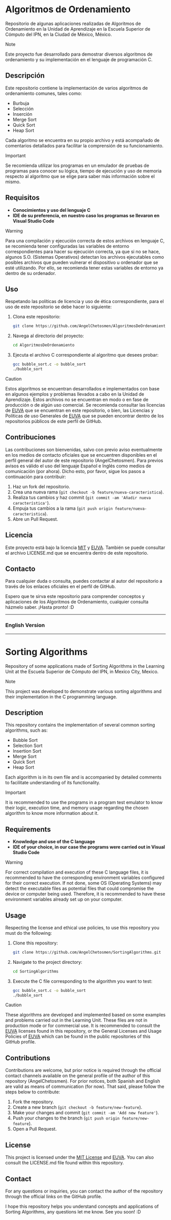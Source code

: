 # Algoritmos de Ordenamiento

Repositorio de algunas aplicaciones realizadas de Algoritmos de Ordenamiento en la Unidad de Aprendizaje en la Escuela Superior de Cómputo del IPN, en la Ciudad de México, México. 

> [!NOTE]
Este proyecto fue desarrollado para demostrar diversos algoritmos de ordenamiento y su implementación en el lenguaje de programación C.

## Descripción

Este repositorio contiene la implementación de varios algoritmos de ordenamiento comunes, tales como:

- Burbuja
- Selección
- Inserción
- Merge Sort
- Quick Sort
- Heap Sort

Cada algoritmo se encuentra en su propio archivo y está acompañado de comentarios detallados para facilitar la comprensión de su funcionamiento.

> [!IMPORTANT]
Se recomienda utilizar los programas en un emulador de pruebas de programas para conocer su lógica, tiempo de ejecución y uso de memoria respecto al algoritmo que se elige para saber más información sobre el mismo.

## Requisitos

- **Conocimientos y uso del lenguaje C**
- **IDE de su preferencia, en nuestro caso los programas se llevaron en Visual Studio Code**

> [!WARNING]
Para una compilación y ejecución correcta de estos archivos en lenguaje C, se recomienda tener configuradas las variables de entorno correspondientes para hacer su ejecución correcta, ya que si no se hace, algunos S.O. (Sistemas Operativos) detectan los archivos ejecutables como posibles archivos que pueden vulnerar el dispositivo u ordenador que se esté utilizando. Por ello, se recomienda tener estas variables de entorno ya dentro de su ordenador.

## Uso

Respetando las políticas de licencia y uso de ética correspondiente, para el uso de este repositorio se debe hacer lo siguiente:

1. Clona este repositorio:

    ```bash
    git clone https://github.com/AngelChetosmen/AlgoritmosDeOrdenamiento.git
    ```

2. Navega al directorio del proyecto:

    ```bash
    cd AlgoritmosDeOrdenamiento
    ```

3. Ejecuta el archivo C correspondiente al algoritmo que desees probar:

    ```bash
    gcc bubble_sort.c -o bubble_sort
    ./bubble_sort
    ```

> [!CAUTION]
Estos algoritmos se encuentran desarrollados e implementados con base en algunos ejemplos y problemas llevados a cabo en la Unidad de Aprendizaje. Estos archivos no se encuentran en modo o en fase de producción o de algún uso comercial. Se recomienda consultar las licencias de [EUVA](LICENSE) que se encuentran en este repositorio, o bien, las Licencias y Políticas de uso Generales de [EUVA](LICENSE) que se pueden encontrar dentro de los repositorios públicos de este perfil de GitHub.

## Contribuciones

Las contribuciones son bienvenidas, salvo con previo aviso eventualmente en los medios de contacto oficiales que se encuentren disponibles en el perfil general del autor de este repositorio (AngelChetosmen). Para previos avisos es válido el uso del lenguaje Español e Inglés como medios de comunicación (por ahora). Dicho esto, por favor, sigue los pasos a continuación para contribuir:

1. Haz un fork del repositorio.
2. Crea una nueva rama (`git checkout -b feature/nueva-caracteristica`).
3. Realiza tus cambios y haz commit (`git commit -am 'Añadir nueva característica'`).
4. Empuja tus cambios a la rama (`git push origin feature/nueva-caracteristica`).
5. Abre un Pull Request.

## Licencia

Este proyecto está bajo la licencia [MIT](LICENSE) y [EUVA](LICENSE). También se puede consultar el archivo LICENSE.md que se encuentra dentro de este repositorio.

## Contacto

Para cualquier duda o consulta, puedes contactar al autor del repositorio a través de los enlaces oficiales en el perfil de GitHub.

Espero que te sirva este repositorio para comprender conceptos y aplicaciones de los Algoritmos de Ordenamiento, cualquier consulta házmelo saber. ¡Hasta pronto! :D

---
### English Version

---
# Sorting Algorithms

Repository of some applications made of Sorting Algorithms in the Learning Unit at the Escuela Superior de Cómputo del IPN, in Mexico City, Mexico.

> [!NOTE]
This project was developed to demonstrate various sorting algorithms and their implementation in the C programming language.

## Description

This repository contains the implementation of several common sorting algorithms, such as:

- Bubble Sort
- Selection Sort
- Insertion Sort
- Merge Sort
- Quick Sort
- Heap Sort

Each algorithm is in its own file and is accompanied by detailed comments to facilitate understanding of its functionality.

> [!IMPORTANT]
It is recommended to use the programs in a program test emulator to know their logic, execution time, and memory usage regarding the chosen algorithm to know more information about it.

## Requirements

- **Knowledge and use of the C language**
- **IDE of your choice, in our case the programs were carried out in Visual Studio Code**

> [!WARNING]
For correct compilation and execution of these C language files, it is recommended to have the corresponding environment variables configured for their correct execution. If not done, some OS (Operating Systems) may detect the executable files as potential files that could compromise the device or computer being used. Therefore, it is recommended to have these environment variables already set up on your computer.

## Usage

Respecting the license and ethical use policies, to use this repository you must do the following:

1. Clone this repository:

    ```bash
    git clone https://github.com/AngelChetosmen/SortingAlgorithms.git
    ```

2. Navigate to the project directory:

    ```bash
    cd SortingAlgorithms
    ```

3. Execute the C file corresponding to the algorithm you want to test:

    ```bash
    gcc bubble_sort.c -o bubble_sort
    ./bubble_sort
    ```

> [!CAUTION]
These algorithms are developed and implemented based on some examples and problems carried out in the Learning Unit. These files are not in production mode or for commercial use. It is recommended to consult the [EUVA](LICENSE) licenses found in this repository, or the General Licenses and Usage Policies of [EUVA](LICENSE) which can be found in the public repositories of this GitHub profile.

## Contributions

Contributions are welcome, but prior notice is required through the official contact channels available on the general profile of the author of this repository (AngelChetosmen). For prior notices, both Spanish and English are valid as means of communication (for now). That said, please follow the steps below to contribute:

1. Fork the repository.
2. Create a new branch (`git checkout -b feature/new-feature`).
3. Make your changes and commit (`git commit -am 'Add new feature'`).
4. Push your changes to the branch (`git push origin feature/new-feature`).
5. Open a Pull Request.

## License

This project is licensed under the [MIT License](LICENSE) and [EUVA](LICENSE). You can also consult the LICENSE.md file found within this repository.

## Contact

For any questions or inquiries, you can contact the author of the repository through the official links on the GitHub profile.

I hope this repository helps you understand concepts and applications of Sorting Algorithms, any questions let me know. See you soon! :D
